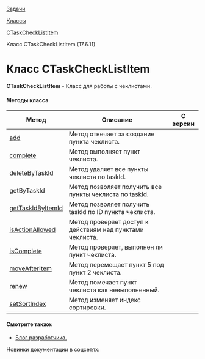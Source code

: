 [Задачи](/api_help/tasks/index.php)

[Классы](/api_help/tasks/classes/index.php)

[CTaskCheckListItem](/api_help/tasks/classes/ctaskchecklistitem/index.php)

Класс CTaskCheckListItem (17.6.11)

Класс CTaskCheckListItem
========================

**CTaskCheckListItem** - Класс для работы с чеклистами.

#### Методы класса

| Метод | Описание | С версии |
| --- | --- | --- |
| [add](/api_help/tasks/classes/ctaskchecklistitem/add.php) | Метод отвечает за создание пункта чеклиста. |  |
| [complete](/api_help/tasks/classes/ctaskchecklistitem/complete.php) | Метод выполняет пункт чеклиста. |  |
| [deleteByTaskId](/api_help/tasks/classes/ctaskchecklistitem/deletebytaskId.php) | Метод удаляет все пункты чеклиста по taskId. |  |
| getByTaskId | Метод позволяет получить все пункты чеклиста по taskId. |  |
| [getTaskIdByItemId](/api_help/tasks/classes/ctaskchecklistitem/gettaskidbyitemid.php) | Метод позволяет получить taskId по ID пункта чеклиста. |  |
| [isActionAllowed](/api_help/tasks/classes/ctaskchecklistitem/isactionallowed.php) | Метод проверяет доступ к действиям над пунктами чеклиста. |  |
| [isComplete](/api_help/tasks/classes/ctaskchecklistitem/iscomplete.php) | Метод проверяет, выполнен ли пункт чеклиста. |  |
| [moveAfterItem](/api_help/tasks/classes/ctaskchecklistitem/moveafteritem.php) | Метод перемещает пункт 5 под пункт 2 чеклиста. |  |
| [renew](/api_help/tasks/classes/ctaskchecklistitem/renew.php) | Метод помечает пункт чеклиста как невыполненный. |  |
| [setSortIndex](/api_help/tasks/classes/ctaskchecklistitem/setsortindex.php) | Метод изменяет индекс сортировки. |  |

#### Смотрите также:

* [Блог разработчика.](https://medium.com/@maxyc.webber/bitrix24-tasks-%D1%80%D0%B0%D0%B1%D0%BE%D1%82%D0%B0-%D1%81-%D1%87%D0%B5%D0%BA%D0%BB%D0%B8%D1%81%D1%82%D0%B0%D0%BC%D0%B8-%D0%B2-php-api-3ff6114ef547)

Новинки документации в соцсетях: